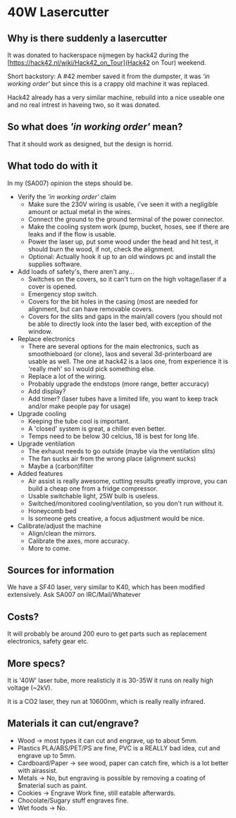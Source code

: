 # 40W Lasercutter

## Why is there suddenly a lasercutter
It was donated to hackerspace nijmegen by hack42 during the [https://hack42.nl/wiki/Hack42_on_Tour](Hack42 on Tour) weekend.

Short backstory: A #42 member saved it from the dumpster, it was *'in working order'* but since this is a crappy old machine it was replaced.

Hack42 already has a very similar machine, rebuild into a nice useable one and no real intrest in haveing two, so it was donated.

## So what does *'in working order'* mean?
That it should work as designed, but the design is horrid.

## What todo do with it
In my (SA007) opinion the steps should be.

- Verify the *'in working order'* claim
    - Make sure the 230V wiring is usable, i've seen it with a negligible amount or actual metal in the wires.
    - Connect the ground to the ground terminal of the power connector.
    - Make the cooling system work (pump, bucket, hoses, see if there are leaks and if the flow is usable.
    - Power the laser up, put some wood under the head and hit test, it should burn the wood, if not, check the alignment.
    - Optional: Actually hook it up to an old windows pc and install the supplies software.
- Add loads of safety's, there aren't any...
    - Switches on the covers, so it can't turn on the high voltage/laser if a cover is opened.
    - Emergency stop switch.
    - Covers for the bit holes in the casing (most are needed for alignment, but can have removable covers.
    - Covers for the slits and gaps in the main/all covers (you should not be able to directly look into the laser bed, with exception of the window.
- Replace electronics
    - There are several options for the main electronics, such as smoothieboard (or clone), laos and several 3d-printerboard are usable as well. The one at hack42 is a laos one, from experience it is 'really meh' so I would pick something else.
    - Replace a lot of the wiring.
    - Probably upgrade the endstops (more range, better accuracy)
    - Add display?
    - Add timer? (laser tubes have a limited life, you want to keep track and/or make people pay for usage)
- Upgrade cooling
    - Keeping the tube cool is important.
    - A 'closed' system is great, a chiller even better.
    - Temps need to be below 30 celcius, 18 is best for long life.
- Upgrade ventilation
    - The exhaust needs to go outside (maybe via the ventilation slits)
    - The fan sucks air from the wrong place (alignment sucks)
    - Maybe a (carbon)filter
- Added features
    - Air assist is really awesome, cutting results greatly improve, you can build a cheap one from a fridge compressor.
    - Usable switchable light, 25W bulb is useless.
    - Switched/monitored cooling/ventilation, so you don't run without it.
    - Honeycomb bed
    - Is someone gets creative, a focus adjustment would be nice.
- Calibrate/adjust the machine
    - Align/clean the mirrors.
    - Calibrate the axes, more accuracy.
    - More to come.

## Sources for information
We have a SF40 laser, very similar to K40, which has been modified extensively.
Ask SA007 on IRC/Mail/Whatever

## Costs?
It will probably be around 200 euro to get parts such as replacement electronics, safety gear etc.

## More specs?
It is '40W' laser tube, more realisticly it is 30-35W it runs on really high voltage (~2kV).

It is a CO2 laser, they run at 10600nm, which is really really infrared.

## Materials it can cut/engrave?
- Wood -> most types it can cut and engrave, up to about 5mm.
- Plastics PLA/ABS/PET/PS are fine, PVC is a REALLY bad idea, cut and engrave up to 5mm.
- Cardboard/Paper -> see wood, paper can catch fire, which is a lot better with airassist.
- Metals -> No, but engraving is possible by removing a coating of $material such as paint.
- Cookies -> Engrave Work fine, still eatable afterwards.
- Chocolate/Sugary stuff engraves fine.
- Wet foods -> No.
